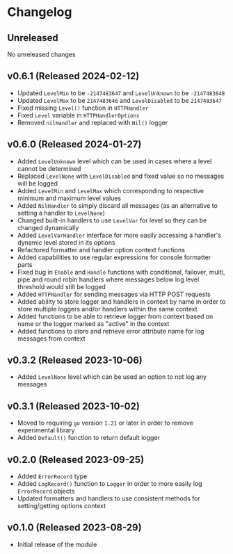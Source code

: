 # Changelog

## Unreleased

No unreleased changes

## v0.6.1 (Released 2024-02-12)

* Updated `LevelMin` to be `-2147483647` and `LevelUnknown` to be `-2147483648`
* Updated `LevelMax` to be `2147483646` and `LevelDisabled` to be `2147483647`
* Fixed missing `Level()` function in `HTTPHandler`
* Fixed `Level` variable in `HTTPHandlerOptions`
* Removed `nilHandler` and replaced with `Nil()` logger

## v0.6.0 (Released 2024-01-27)

* Added `LevelUnknown` level which can be used in cases where a level cannot be determined
* Replaced `LevelNone` with `LevelDisabled` and fixed value so no messages will be logged
* Added `LevelMin` and `LevelMax` which corresponding to respective minimum and maximum level values
* Added `NilHandler` to simply discard all messages (as an alternative to setting a handler to `LevelNone`)
* Changed built-in handlers to use `LevelVar` for level so they can be changed dynamically
* Added `LevelVarHandler` interface for more easily accessing a handler's dynamic level stored in its options
* Refactored formatter and handler option context functions
* Added capabilities to use regular expressions for console formatter parts
* Fixed bug in `Enable` and `Handle` functions with conditional, failover, multi, pipe and round robin handlers where messages below log level threshold would still be logged
* Added `HTTPHandler` for sending messages via HTTP POST requests
* Added ability to store logger and handlers in context by name in order to store multiple loggers and/or handlers within the same context
* Added functions to be able to retrieve logger from context based on name or the logger marked as "active" in the context
* Added functions to store and retrieve error attribute name for log messages from context
  
## v0.3.2 (Released 2023-10-06)

* Added `LevelNone` level which can be used an option to not log any messages
  
## v0.3.1 (Released 2023-10-02)

* Moved to requiring `go` version `1.21` or later in order to remove experimental library
* Added `Default()` function to return default logger

## v0.2.0 (Released 2023-09-25)

* Added `ErrorRecord` type
* Added `LogRecord()` function to `Logger` in order to more easily log `ErrorRecord` objects
* Updated formatters and handlers to use consistent methods for setting/getting options context
  
## v0.1.0 (Released 2023-08-29)

* Initial release of the module
